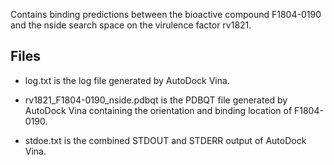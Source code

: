 Contains binding predictions between the bioactive compound F1804-0190 and the nside search space on the virulence factor rv1821.

## Files

- log.txt is the log file generated by AutoDock Vina.

- rv1821_F1804-0190_nside.pdbqt is the PDBQT file generated by AutoDock Vina containing the orientation and binding location of F1804-0190.

- stdoe.txt is the combined STDOUT and STDERR output of AutoDock Vina.


